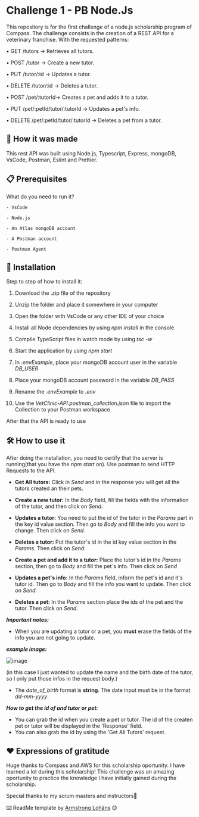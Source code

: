 # Challenge 1 - PB Node.Js

This repository is for the first challenge of a node.js scholarship program of Compass. The challenge consists in the creation of a REST API for a veterinary franchise. With the requested patterns:

• GET /tutors -> Retrieves all tutors.

• POST /tutor -> Create a new tutor.

• PUT /tutor/:id -> Updates a tutor.

• DELETE /tutor/:id -> Deletes a tutor.

• POST /pet/:tutorId-> Creates a pet and adds it to a tutor.

• PUT /pet/:petId/tutor/:tutorId -> Updates a pet's info.

• DELETE /pet/:petId/tutor/:tutorId -> Deletes a pet from a tutor.

## 🚀 How it was made

This rest API was built using Node.js, Typescript, Express, mongoDB, VsCode, Postman, Eslint and Prettier.

## 📋 Prerequisites

What do you need to run it?

` - VsCode `

` - Node.js `

` - An Atlas mongoDB account `

` - A Postman account `

` - Postman Agent `

## 🔧 Installation

Step to step of how to install it:

1. Download the .zip file of the repository

2. Unzip the folder and place it somewhere in your computer

3. Open the folder with VsCode or any other IDE of your choice

4. Install all Node dependencies by using *npm install* in the console

5. Compile TypeScript files in watch mode by using *tsc -w*

6. Start the application by using *npm start*

7. In *.envExample*, place your mongoDB account user in the variable *DB_USER*

8. Place your mongoDB account password in the variable *DB_PASS*

9. Rename the *.envExample* to *.env*

10. Use the *VetClinic-API.postman_collection.json* file to import the Collection to your Postman workspace

After that the API is ready to use

## 🛠️ How to use it

After doing the installation, you need to certify that the server is running(that you have the *npm start* on).
Use postman to send HTTP Requests to the API.

-   **Get All tutors:** Click in *Send* and in the response you will get all the tutors created an their pets.

-   **Create a new tutor:** In the *Body* field, fill the fields with the information of the tutor, and then click on *Send*.

-   **Updates a tutor:** You need to put the id of the tutor in the *Params* part in the key id value section. Then go to *Body* and fill the info you want to change. Then click on *Send*.

-   **Deletes a tutor:** Put the tutor's id in the id key value section in the *Params*. Then click on *Send*.

-   **Create a pet and add it to a tutor:** Place the tutor's id in the *Params* section, then go to *Body* and fill the pet´s info. Then click on *Send*

-   **Updates a pet's info:** In the *Params* field, inform the pet's id and it's tutor id. Then go to *Body* and fill the info you want to update. Then click on *Send*.

-   **Deletes a pet:** In the *Params* section place the ids of the pet and the tutor. Then click on *Send*.

_**Important notes:**_

- When you are updating a tutor or a pet, you **must** erase the fields of the info you are not going to update.
  
**_example image:_**

![image](https://github.com/ana-leticia-vieira/challenge01-nodejs/assets/102880247/3e30386a-6fb3-497e-af21-24b848cc9903)

 (in this case I just wanted to update the name and the birth date of the tutor, so I only put those infos in the request body.)

- The *date_of_birth* format is **string**. The date input must be in the format *dd-mm-yyyy*.

_**How to get the id of and tutor or pet:**_

-   You can grab the id when you create a pet or tutor. The id of the createn pet or tutor will be displayed in the 'Response' field.
-   You can also grab the id by using the 'Get All Tutors' request.


## ❤️ Expressions of gratitude

Huge thanks to Compass and AWS for this scholarship oportunity. I have learned a lot during this scholarship!
This challenge was an amazing oportunity to practice the knowledge I have initially gained during the scholarship.

Special thanks to my scrum masters and instructors💖

⌨️ ReadMe template by [Armstrong Lohãns](https://gist.github.com/lohhans) 😊
